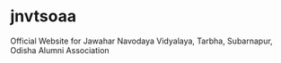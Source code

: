 # jnvtsoaa
Official Website for Jawahar Navodaya Vidyalaya, Tarbha, Subarnapur, Odisha Alumni Association
